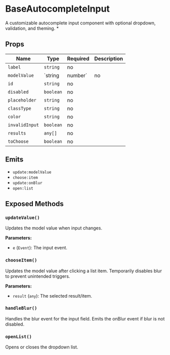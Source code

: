 # BaseAutocompleteInput

A customizable autocomplete input component with optional dropdown, validation, and theming.
 *

## Props

| Name | Type | Required | Description |
|------|------|----------|-------------|
| `label` | `string` | no |  |
| `modelValue` | `string | number` | no |  |
| `id` | `string` | no |  |
| `disabled` | `boolean` | no |  |
| `placeholder` | `string` | no |  |
| `classType` | `string` | no |  |
| `color` | `string` | no |  |
| `invalidInput` | `boolean` | no |  |
| `results` | `any[]` | no |  |
| `toChoose` | `boolean` | no |  |

## Emits

- `update:modelValue`
- `choose:item`
- `update:onBlur`
- `open:list`

## Exposed Methods

### `updateValue()`
Updates the model value when input changes.

**Parameters:**
- `e` (`Event`): The input event.

### `chooseItem()`
Updates the model value after clicking a list item.
Temporarily disables blur to prevent unintended triggers.

**Parameters:**
- `result` (`any`): The selected result/item.

### `handleBlur()`
Handles the blur event for the input field.
Emits the onBlur event if blur is not disabled.

### `openList()`
Opens or closes the dropdown list.

